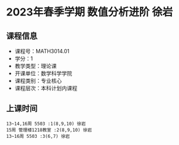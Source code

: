 # 2023年春季学期 数值分析进阶 徐岩






## 课程信息

- 课程号：MATH3014.01
- 学分：1
- 教学类型：理论课
- 开课单位：数学科学学院
- 课程类别：专业核心
- 课程层次：本科计划内课程

## 上课时间

```
13~14,16周 5503 :1(8,9,10) 徐岩
15周 管理楼1218教室 :2(8,9,10) 徐岩
13~16周 5503 :3(6,7) 徐岩
```

